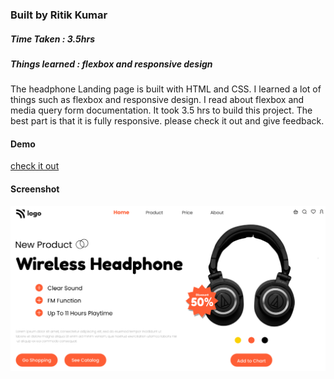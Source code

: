 ### Built by Ritik Kumar
##### Time Taken : 3.5hrs
##### Things learned : flexbox and responsive design
The headphone Landing page is built with HTML and CSS. I learned a lot of things such as flexbox and responsive design. I read about flexbox and media query form documentation. It took 3.5 hrs to build this project.
The best part is that it is fully responsive. please check it out and give feedback.


#### Demo
[check it out](https://headphone-jsbootcamp.netlify.app/)

#### Screenshot
![img of web](https://raw.githubusercontent.com/RitikSinha/headphone-project-7/master/thumbnail.png)
